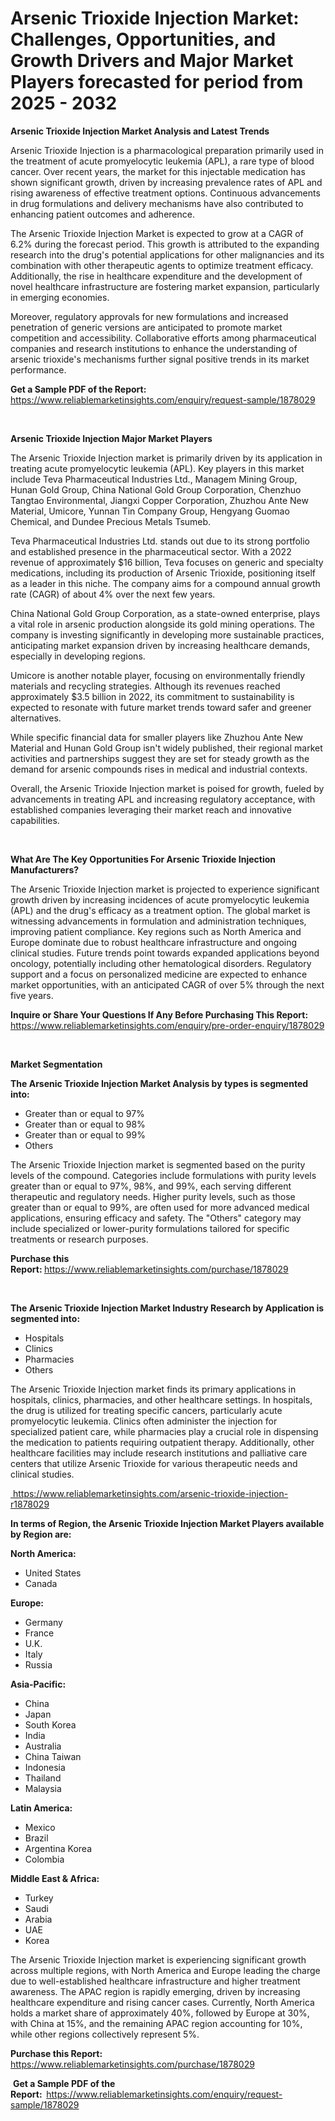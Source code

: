 <p><h1>Arsenic Trioxide Injection Market: Challenges, Opportunities, and Growth Drivers and Major Market Players forecasted for period from 2025 - 2032</h1></p><p><strong>Arsenic Trioxide Injection Market Analysis and Latest Trends</strong></p>
<p><p>Arsenic Trioxide Injection is a pharmacological preparation primarily used in the treatment of acute promyelocytic leukemia (APL), a rare type of blood cancer. Over recent years, the market for this injectable medication has shown significant growth, driven by increasing prevalence rates of APL and rising awareness of effective treatment options. Continuous advancements in drug formulations and delivery mechanisms have also contributed to enhancing patient outcomes and adherence.</p><p>The Arsenic Trioxide Injection Market is expected to grow at a CAGR of 6.2% during the forecast period. This growth is attributed to the expanding research into the drug's potential applications for other malignancies and its combination with other therapeutic agents to optimize treatment efficacy. Additionally, the rise in healthcare expenditure and the development of novel healthcare infrastructure are fostering market expansion, particularly in emerging economies.</p><p>Moreover, regulatory approvals for new formulations and increased penetration of generic versions are anticipated to promote market competition and accessibility. Collaborative efforts among pharmaceutical companies and research institutions to enhance the understanding of arsenic trioxide's mechanisms further signal positive trends in its market performance.</p></p>
<p><strong>Get a Sample PDF of the Report:&nbsp;</strong> <a href="https://www.reliablemarketinsights.com/enquiry/request-sample/1878029?utm_campaign=3278&utm_medium=2&utm_source=Github&utm_content=ia&utm_term=19042025&utm_id=arsenic-trioxide-injection">https://www.reliablemarketinsights.com/enquiry/request-sample/1878029</a></p>
<p>&nbsp;</p>
<p><strong>Arsenic Trioxide Injection Major Market Players</strong></p>
<p><p>The Arsenic Trioxide Injection market is primarily driven by its application in treating acute promyelocytic leukemia (APL). Key players in this market include Teva Pharmaceutical Industries Ltd., Managem Mining Group, Hunan Gold Group, China National Gold Group Corporation, Chenzhuo Tangtao Environmental, Jiangxi Copper Corporation, Zhuzhou Ante New Material, Umicore, Yunnan Tin Company Group, Hengyang Guomao Chemical, and Dundee Precious Metals Tsumeb.</p><p>Teva Pharmaceutical Industries Ltd. stands out due to its strong portfolio and established presence in the pharmaceutical sector. With a 2022 revenue of approximately $16 billion, Teva focuses on generic and specialty medications, including its production of Arsenic Trioxide, positioning itself as a leader in this niche. The company aims for a compound annual growth rate (CAGR) of about 4% over the next few years.</p><p>China National Gold Group Corporation, as a state-owned enterprise, plays a vital role in arsenic production alongside its gold mining operations. The company is investing significantly in developing more sustainable practices, anticipating market expansion driven by increasing healthcare demands, especially in developing regions.</p><p>Umicore is another notable player, focusing on environmentally friendly materials and recycling strategies. Although its revenues reached approximately $3.5 billion in 2022, its commitment to sustainability is expected to resonate with future market trends toward safer and greener alternatives.</p><p>While specific financial data for smaller players like Zhuzhou Ante New Material and Hunan Gold Group isn't widely published, their regional market activities and partnerships suggest they are set for steady growth as the demand for arsenic compounds rises in medical and industrial contexts.</p><p>Overall, the Arsenic Trioxide Injection market is poised for growth, fueled by advancements in treating APL and increasing regulatory acceptance, with established companies leveraging their market reach and innovative capabilities.</p></p>
<p>&nbsp;</p>
<p><strong>What Are The Key Opportunities For Arsenic Trioxide Injection Manufacturers?</strong></p>
<p><p>The Arsenic Trioxide Injection market is projected to experience significant growth driven by increasing incidences of acute promyelocytic leukemia (APL) and the drug's efficacy as a treatment option. The global market is witnessing advancements in formulation and administration techniques, improving patient compliance. Key regions such as North America and Europe dominate due to robust healthcare infrastructure and ongoing clinical studies. Future trends point towards expanded applications beyond oncology, potentially including other hematological disorders. Regulatory support and a focus on personalized medicine are expected to enhance market opportunities, with an anticipated CAGR of over 5% through the next five years.</p></p>
<p><strong>Inquire or Share Your Questions If Any Before Purchasing This Report:</strong> <a href="https://www.reliablemarketinsights.com/enquiry/pre-order-enquiry/1878029?utm_campaign=3278&utm_medium=2&utm_source=Github&utm_content=ia&utm_term=19042025&utm_id=arsenic-trioxide-injection">https://www.reliablemarketinsights.com/enquiry/pre-order-enquiry/1878029</a></p>
<p>&nbsp;</p>
<p><strong>Market Segmentation</strong></p>
<p><strong>The Arsenic Trioxide Injection Market Analysis by types is segmented into:</strong></p>
<p><ul><li>Greater than or equal to 97%</li><li>Greater than or equal to 98%</li><li>Greater than or equal to 99%</li><li>Others</li></ul></p>
<p><p>The Arsenic Trioxide Injection market is segmented based on the purity levels of the compound. Categories include formulations with purity levels greater than or equal to 97%, 98%, and 99%, each serving different therapeutic and regulatory needs. Higher purity levels, such as those greater than or equal to 99%, are often used for more advanced medical applications, ensuring efficacy and safety. The "Others" category may include specialized or lower-purity formulations tailored for specific treatments or research purposes.</p></p>
<p><strong>Purchase this Report:&nbsp;</strong><a href="https://www.reliablemarketinsights.com/purchase/1878029?utm_campaign=3278&utm_medium=2&utm_source=Github&utm_content=ia&utm_term=19042025&utm_id=arsenic-trioxide-injection">https://www.reliablemarketinsights.com/purchase/1878029</a></p>
<p>&nbsp;</p>
<p><strong>The Arsenic Trioxide Injection Market Industry Research by Application is segmented into:</strong></p>
<p><ul><li>Hospitals</li><li>Clinics</li><li>Pharmacies</li><li>Others</li></ul></p>
<p><p>The Arsenic Trioxide Injection market finds its primary applications in hospitals, clinics, pharmacies, and other healthcare settings. In hospitals, the drug is utilized for treating specific cancers, particularly acute promyelocytic leukemia. Clinics often administer the injection for specialized patient care, while pharmacies play a crucial role in dispensing the medication to patients requiring outpatient therapy. Additionally, other healthcare facilities may include research institutions and palliative care centers that utilize Arsenic Trioxide for various therapeutic needs and clinical studies.</p></p>
<p><a href="https://www.reliablemarketinsights.com/arsenic-trioxide-injection-r1878029?utm_campaign=3278&utm_medium=2&utm_source=Github&utm_content=ia&utm_term=19042025&utm_id=arsenic-trioxide-injection">&nbsp;https://www.reliablemarketinsights.com/arsenic-trioxide-injection-r1878029</a></p>
<p><strong>In terms of Region, the Arsenic Trioxide Injection Market Players available by Region are:</strong></p>
<p>
    <p> <strong> North America: </strong>
        <ul>
            <li>United States</li>
            <li>Canada</li>
        </ul>
        </p> 
    <p> <strong> Europe: </strong>
        <ul>
            <li>Germany</li>
            <li>France</li>
            <li>U.K.</li>
            <li>Italy</li>
            <li>Russia</li>
        </ul>
        </p> 
    <p> <strong> Asia-Pacific: </strong>
        <ul>
            <li>China</li>
            <li>Japan</li>
            <li>South Korea</li>
            <li>India</li>
            <li>Australia</li>
            <li>China Taiwan</li>
            <li>Indonesia</li>
            <li>Thailand</li>
            <li>Malaysia</li>
        </ul>
        </p> 
    <p> <strong> Latin America: </strong>
        <ul>
            <li>Mexico</li>
            <li>Brazil</li>
            <li>Argentina Korea</li>
            <li>Colombia</li>
        </ul>
        </p> 
    <p> <strong> Middle East & Africa: </strong>
        <ul>
            <li>Turkey</li>
            <li>Saudi</li>
            <li>Arabia</li>
            <li>UAE</li>
            <li>Korea</li>
        </ul>
    </p>
    </p>
<p><p>The Arsenic Trioxide Injection market is experiencing significant growth across multiple regions, with North America and Europe leading the charge due to well-established healthcare infrastructure and higher treatment awareness. The APAC region is rapidly emerging, driven by increasing healthcare expenditure and rising cancer cases. Currently, North America holds a market share of approximately 40%, followed by Europe at 30%, with China at 15%, and the remaining APAC region accounting for 10%, while other regions collectively represent 5%.</p></p>
<p><strong>Purchase this Report: </strong><a href="https://www.reliablemarketinsights.com/purchase/1878029?utm_campaign=3278&utm_medium=2&utm_source=Github&utm_content=ia&utm_term=19042025&utm_id=arsenic-trioxide-injection">https://www.reliablemarketinsights.com/purchase/1878029</a></p>
<p>&nbsp;<strong>Get a Sample PDF of the Report:&nbsp;&nbsp;</strong><a href="https://www.reliablemarketinsights.com/enquiry/request-sample/1878029?utm_campaign=3278&utm_medium=2&utm_source=Github&utm_content=ia&utm_term=19042025&utm_id=arsenic-trioxide-injection">https://www.reliablemarketinsights.com/enquiry/request-sample/1878029</a></p>
<p><strong></strong></p>
<p><p></p><p></p><p></p></p>